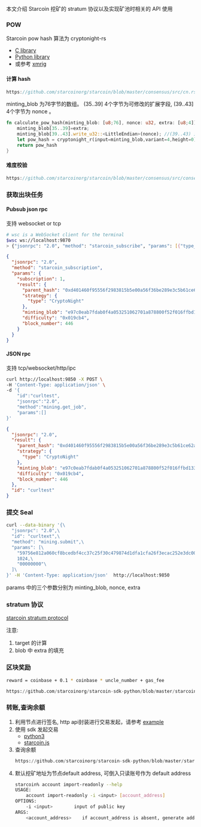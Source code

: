 本文介绍 Starcoin 挖矿的 stratum 协议以及实现矿池时相关的 API 使用
### POW
Starcoin pow hash 算法为 cryptonight-rs
* [C library](https://github.com/starcoinorg/starcoin/tree/master/consensus/cryptonight-rs/ext)
* [Python library](https://pypi.org/project/py-cryptonight/)
* 或参考 [xmrig](https://github.com/xmrig/xmrig)
#### 计算 hash
``` rust reference
https://github.com/starcoinorg/starcoin/blob/master/consensus/src/cn.rs#L29-L39
```

minting_blob 为76字节的数组。 (35..39] 4个字节为可修改的扩展字段, (39..43] 4个字节为 nonce 。
``` rust
fn calculate_pow_hash(minting_blob: [u8;76], nonce: u32, extra: [u8;4]) -> Hash{
    minting_blob[35..39]=extra; 
    minting_blob[39..43].write_u32::<LittleEndian>(nonce); //(39..43) 为 u32 的 nonce 的小端编码
    let pow_hash = cryptonight_r(input=minting_blob,variant=4,height=0);
    return pow_hash
}
``` 
#### 难度校验
``` rust reference
https://github.com/starcoinorg/starcoin/blob/master/consensus/src/consensus.rs#L85-#L117
```
### 获取出块任务
#### Pubsub json rpc
支持 websocket or tcp
``` bash
# wsc is a WebSocket client for the terminal
$wsc ws://localhost:9870
> {"jsonrpc": "2.0", "method": "starcoin_subscribe", "params": [{"type_name":"newMintBlock"}], "id": 1}
```

``` json
{
  "jsonrpc": "2.0",
  "method": "starcoin_subscription",
  "params": {
    "subscription": 1,
    "result": {
      "parent_hash": "0xd401460f95556f2983815b5e00a56f36be289e3c5b61ce62af616fe83874f6ae",
      "strategy": {
        "type": "CryptoNight"
      },
      "minting_blob": "e97c0eab7fdab0f4a053251062701a878800f52f016ffbd1331c7f79c3d895610000000000000000000000000000000000000000000000000000000000000000000000000000000000019cb4",
      "difficulty": "0x019cb4",
      "block_number": 446
    }
  }
}

```
#### JSON rpc
支持 tcp/websocket/http/ipc
``` bash
curl http://localhost:9850 -X POST \
-H 'Content-Type: application/json' \
-d '{
    "id":"curltest",
    "jsonrpc":"2.0",
    "method":"mining.get_job",
    "params":[]
}'
```
``` json
{
  "jsonrpc": "2.0",
  "result": {
    "parent_hash": "0xd401460f95556f2983815b5e00a56f36be289e3c5b61ce62af616fe83874f6ae",
    "strategy": {
      "type": "CryptoNight"
    },
    "minting_blob": "e97c0eab7fdab0f4a053251062701a878800f52f016ffbd1331c7f79c3d895610000000000000000000000000000000000000000000000000000000000000000000000000000000000019cb4",
    "difficulty": "0x019cb4",
    "block_number": 446
  },
  "id": "curltest"
}
```
### 提交 Seal

```bash
curl --data-binary '{\
  "jsonrpc": "2.0",\
  "id": "curltext",\
  "method": "mining.submit",\
  "params": [\
    "59756e812a060cf8bcedbf4cc37c25f30c479874d1dfa1cfa26f3ecac252e3dc00000000000000000000000000000000000000000000000000000000000000000000000000000000000000ee",\
    1024,\
    "00000000"\
  ]\
}' -H 'Content-Type: application/json'  http://localhost:9850
```
params 中的三个参数分别为 minting_blob, nonce, extra

### stratum 协议
[starcoin stratum protocol](https://github.com/starcoinorg/starcoin/blob/master/stratum/stratum_mining_protocol.md)

注意: 
1. target 的计算
2. blob 中 extra 的填充

### 区块奖励
```bash
reward = coinbase + 0.1 * coinbase * uncle_number + gas_fee
```

``` python reference
https://github.com/starcoinorg/starcoin-sdk-python/blob/master/starcoin/sdk/client.py#L192-L217
```

### 转账,查询余额
1. 利用节点进行签名, http api封装进行交易发起，请参考 [example](https://github.com/fikgol/starcoin-py2-example/blob/master/p2p_transfer.py)
2. 使用 sdk 发起交易
   * [python3](https://github.com/starcoinorg/starcoin-sdk-python/blob/master/examples/p2p_transfer.py)
   * [starcoin.js](https://github.com/starcoinorg/starcoin.js)
3. 查询余额
   ``` python reference
   https://github.com/starcoinorg/starcoin-sdk-python/blob/master/starcoin/sdk/client.py#L146-L155
   ``` 
4. 默认挖矿地址为节点default address, 可倒入只读账号作为 default address
    ```bash
    starcoin% account import-readonly --help
    USAGE:
        account import-readonly -i <input> [account_address]
    OPTIONS:
        -i <input>        input of public key
    ARGS:
        <account_address>    if account_address is absent, generate address by public_key
    ```
